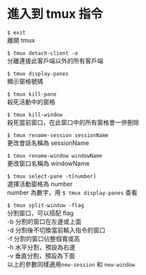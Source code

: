 # 進入到 tmux 指令

`$ exit`  
離開 tmux

`$ tmux detach-client -a`  
分離連接此客戶端以外的所有客戶端

`$ tmux display-panes`  
顯示窗格號碼

`$ tmux kill-pane`  
殺死活動中的窗格

`$ tmux kill-window`  
殺死當前窗口，在此窗口中的所有窗格會一併刪除

`$ tmux rename-session sessionName`  
更改會話名稱為 sessionName

`$ tmux rename-window windowName`  
更改窗口名稱為 windowName

`$ tmux select-pane -t[number]`  
選擇活動窗格為 number  
number 為數字，用 `$ tmux display-panes`  查看

`$ tmux split-window -flag`  
分割窗口，可以搭配 flag  
-b 分割的窗口在左邊或上面  
-d 分割後不切換當前輸入指令的窗口  
-f 分割的窗口佔整個寬或高  
-h 水平分割，預設為右邊  
-v 垂直分割，預設為下面  
以上的參數同樣適用`new-session` 和 `new-window`


